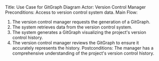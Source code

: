 Title: Use Case for GitGraph Diagram
Actor: Version Control Manager
Preconditions: Access to version control system data.
Main Flow:
1. The version control manager requests the generation of a GitGraph.
2. The system retrieves data from the version control system.
3. The system generates a GitGraph visualizing the project's version control history.
4. The version control manager reviews the GitGraph to ensure it accurately represents the history.
Postconditions: The manager has a comprehensive understanding of the project's version control history.
